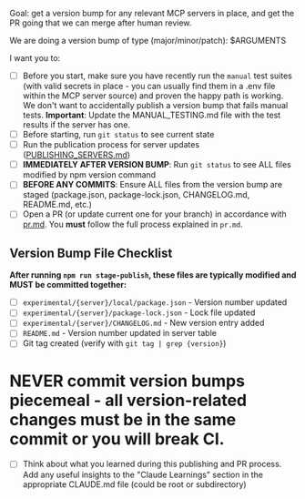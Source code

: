 Goal: get a version bump for any relevant MCP servers in place, and get the PR going that we can merge after human review.

We are doing a version bump of type (major/minor/patch): $ARGUMENTS

I want you to:

- [ ] Before you start, make sure you have recently run the `manual` test suites (with valid secrets in place - you can usually find them in a .env file within the MCP server source) and proven the happy path is working. We don't want to accidentally publish a version bump that fails manual tests. **Important**: Update the MANUAL_TESTING.md file with the test results if the server has one.
- [ ] Before starting, run `git status` to see current state
- [ ] Run the publication process for server updates ([PUBLISHING_SERVERS.md](../../docs/PUBLISHING_SERVERS.md))
- [ ] **IMMEDIATELY AFTER VERSION BUMP**: Run `git status` to see ALL files modified by npm version command
- [ ] **BEFORE ANY COMMITS**: Ensure ALL files from the version bump are staged (package.json, package-lock.json, CHANGELOG.md, README.md, etc.)
- [ ] Open a PR (or update current one for your branch) in accordance with [pr.md](./pr.md). You **must** follow the full process explained in `pr.md`.

## Version Bump File Checklist

**After running `npm run stage-publish`, these files are typically modified and MUST be committed together:**

- [ ] `experimental/{server}/local/package.json` - Version number updated
- [ ] `experimental/{server}/package-lock.json` - Lock file updated
- [ ] `experimental/{server}/CHANGELOG.md` - New version entry added
- [ ] `README.md` - Version number updated in server table
- [ ] Git tag created (verify with `git tag | grep {version}`)

# **NEVER commit version bumps piecemeal - all version-related changes must be in the same commit or you will break CI.**

- [ ] Think about what you learned during this publishing and PR process. Add any useful insights to the "Claude Learnings" section in the appropriate CLAUDE.md file (could be root or subdirectory)
